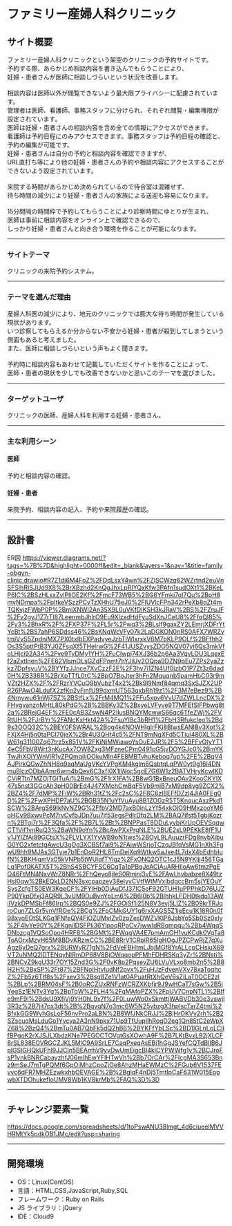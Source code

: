 # ファミリー産婦人科クリニック

## サイト概要

ファミリー産婦人科クリニックという架空のクリニックの予約サイトです。<br>
予約する際、あらかじめ相談内容を書き込んでもらうことにより、<br>
妊婦・患者さんが医師に相談しづらいという状況を改善します。<br><br>
相談内容は医師以外が閲覧できないよう最大限プライバシーに配慮されています。<br>
管理者は医師、看護師、事務スタッフに分けられ、それぞれ閲覧・編集権限が設定されています。<br>
医師は妊婦・患者さんの相談内容を含め全ての情報にアクセスができます。<br>
看護師は予約日程にのみアクセスできます。事務スタッフは予約日程の確認と、予約の編集が可能です。<br>
妊婦・患者さんは自分の予約と相談内容を確認できますが、<br>
URL直打ち等により他の妊婦・患者さんの予約や相談内容にアクセスすることができないよう設定されています。<br><br>
来院する時間があらかじめ決められているので待合室は混雑せず、<br>
待ち時間の減少により妊婦・患者さんの家族による送迎も容易になります。<br><br>
15分間隔の時間枠で予約してもらうことにより診察時間にゆとりが生まれ、<br>
医師は事前に相談内容をオンライン上で確認できるので、<br>
しっかり妊婦・患者さんと向き合う環境を作ることが可能になります。

---

### サイトテーマ

クリニックの来院予約システム。

---

### テーマを選んだ理由

産婦人科医の減少により、地元のクリニックでは膨大な待ち時間が発生している現状があります。<br>
いつ診察してもらえるか分からない不安から妊婦・患者が殺到してしまうという側面もあると考えました。<br>
また、医師に相談しづらいという声もよく聞きます。<br><br>
予約時に相談内容もあわせて記載していただくサイトを作ることによって、<br>
医師・患者の現状を少しでも改善できないかと思いこのテーマを選びました。

---

### ターゲットユーザ

クリニックの医師、産婦人科を利用する妊婦・患者さん。

---

### 主な利用シーン

#### 医師

予約と相談内容の確認。

#### 妊婦・患者

来院予約、相談内容の記入、予約や来院履歴の確認。

---

## 設計書
ER図
<https://viewer.diagrams.net/?tags=%7B%7D&highlight=0000ff&edit=_blank&layers=1&nav=1&title=family-obgyn-clinic.drawio#R7Z1dj6M4FoZ%2FDdLsxY4wn%2FZlSCWzq62WZrtnd2euVnSFSlhRISJUd9X8%2BrXBzhd2KnQgJhxLpRIYQxKfw3PAfn1sudOXt1%2BKeLP6lC%2BSzHLsxZvlPliOE2Kf%2FmcF73WB5%2BG6YFmki7oI7Qu%2BpH8mvNDmpa%2FpItkeVSzzPCvTzXHhU75eJ0%2FlUVlcFPn342rPeXb8qZt4mTQKvjzFWbP0P%2BmiXNWl2An35X9L0uVKfDIKSH3kJRaV%2BS%2FZruJF%2Fv2gyJ1Z7rTI87LeenmbJhlrO9Eu9XlzxdHdFyuSdXnJCeU8%2FfqQl85%2Fy3%2BhxR%2F%2FXP37F%2FL5r%2Fwq3%2BLslf9gaxZY2LEmrjXDFrYtYcBt%2BS7ahP6SDdss46%2BsKNqWcVFy07k2LaDGKON0nRS0AFX7WRZvtmlVvS5ZpdniMX7PX0txIbEXPadvyeJzbTlWlxrxkV6M7bKLP9OLf%2BFfhh2Os3S5pttPtB3YJ0ZFsqXf5THelrwG%2F41JUSZvysZDO5NQV07yl6Qs3mkVfoLHjci92A34%2Fve9TyDMy1YH%2FuCIwpj74XJ36b2p6Aa3VgvLOU3LqexEf2aZxtlnen%2FE62VlsmOLsGZdFPnmt7hYJiUv2OQpa9DZN9pEu7ZPs2yaZzkz7DpfsyuV%2BYYfzJJnce7XvCzzF2E%2F3hy7i1ZN4Uf0jzbO1P7Zt3z6dad0H%2B336R%2BrXpTTfL0tC%2BpO7BoJter3hFn2Mquqnb5pamHbC03r9mVZt2HZX%2F%2FRzrYVCuO9bVubzT4x2%2Bk9l9Nmf84qmq3SxSJZX2UPR26PAwO4LdufX2zfKq2vFmfU99dxmUT563qxbRh19z1%2F3M7eBez9%2B4Nmywu61nWj7SZ%2BStfLx%2FrM4MQ1%2FFu5xpv6VvU7dZWLLncDX%2FHvgvanznMHtL80kPdG%2B%2BBKy3Z%2BxyeLVFyve9T7MFEfSlFPbwg8t2a%2BRejG4EF%2FE0cAB3ZswN4P2IlusBNQYMcwwS66qc6TfeZWj%2FVRtUH%2FJrBYr%2FANcKxHkt42A%2FsuYI8c3bRH1%2FbH3RfukcIeo%2Bd9s3OOQ32C%2BEY0FSWRAL%2Bog4k4NOWHIgIrFKj8BlwsEANIBv3Xot%2FXjX4Hj5n0taPCI70jeX%2Br4U3QHt4c5%2FNT9mNgXFd5CTiui480XL%2BW61g31100Zq67trz5x851V%2FKiNiMWiawoYsOuE2JR%2F5%2BFFvGtyYT14eC5FbV8Wrt3nKucAx7OW8Zxg3MFzneCPm0491pG5jvDOYGJc0%2BmYKTwJhXOiYWnVlR1yZPQmqiljOOkuMIn4FE8MBTvhuKeboq7up%2FE%2BqV4AJPirkQGwZhNH8q9aqMaUgVKcYVPgKM4kglm6QsbtqLqPW0yt0g16I4DNmuBlczODbAAmr6wm4bQev6C3xfI0X1IWoc5gcE7G6W1z2BATVHryKcwIKDCViRTtn7MZOjTGlTuAi%2BmG%2F1rX1FA%2B8wG1BxBneuOAv2KooCKYIX47s5nst3GGcAh3pH00BrEd4J47XMchCmBqF5Vb9mjB7xM9dp8yg9ZCX2%2BZ4%2F7dMP%2FiW%2BRh31tZ%2Fc2sC%2F8C6zI8EFfDZzI4JlA0FEg0D%2F%2FwXPHDP7aU%2BGB35N1uYfVuAyu8B1ZOGzR5T5KnqucAxzPkd1SCW%2BArgS69lkNyNZ9G%2FfbV2MD7axB0inLzYf54xkOlO9HMxzooYM6oHCv9BxwvPcM7rvCvfbJDp7uu7jf53egsPdlrDfq2LM%2BAQ7jfst5TgbjKozrn%2BTgj7r%2F3Qfa%2F%2B7L%2Bt%2BNPPasT8DDuLyvbjKrUpOEVSqqwCT1Vif1vnRuQ3%2BaWN9oYn%2BcAwPXxPrgNLE%2BUE2sL9PEKkE8fF1Uv1JYlZfAi99GCtsX%2FLVLYX1YyWB9oN1tws%2BOyL9LAuuzrFDg8nybXjbuG0YG2xfetctgAwcU3gOg3XCBSf7ai9%2FAiwWSrjoTCzqJBfqVsMG1nXh3FgwU9hh9MJAs3GTyw7b1EnDoR2HL8TmDeiXq9Wtkw5aJxe4L7dxX4bEdhbIufN%2BKHiqmVx05kVNPb5tWUiqfTYigz%2FxONQ2OTC1cJ5N9YKljj456TGaLq1Pof0KATX5T%2BhS4SBCYFSC6CgTa1bPBqJeACIAuARHIloAw6tmzPgEO46FtMN4NxvWrZ8NRr%2FhQeyo8jIeS0Rmjnj3vE%2FAwLhvbabze8X49tzHsI0qw%2BkEQkLD2NN3sxcpapzey38eIyyCVtfWtMVxlbdgccBm5sjYEOuYSysZcfgTS0EW3KgeCF%2FYlHb0DjAuDfJ37IC5oF92GTUH1uPPPhkD76UJZP90YkpDfxj3AQR9L3vUM9DuBvnYpLm6%2B6I0b%2BlhhkLFDH0tkdo13AWiIVzkDPMSbFf86Irp%2BQS0e9ZJ%2FGOiSf1i25N8V3evj5LlZ%2B09krTRJqroCun7ZLGr5vnVfROe%2BCg%2FpCMkGUY1g6rxXAGS5Z1jeEcu1K18R0n0f98xyoEOtSLKGq1FNfeQV4FiOZUMvIZv0zoZesDWZVKlP6JsbYo5Sb0Sz0xIy%2F4lvYe90Y%2FKgniIDSFPli36YlpoqRPpCv7jwwIdRBqmpqu%2Bb4WqqSDNbzcg1VQSoOpo4HRF8%2BGMt%2FWqqVA4E7pmAmOH1vuKCdk0VgTa8ToAOrxMzvH65M8BDvKRzwCC%2BE8RrV1CRpiR65IgHOgJPZCPwRjZ7qXuAgz6yDeQ7grx%2BURWyR71gN%2FdVeFBHtmLJbjMGf8YrALLcpCHsiuX69VT2uNMQ2lDTENqyNIRmDP68V8BjOWqqopPFMhFDHRSKq3yZr%2BNsti%2BNCvZ9kgU33r7OY15Znd3G%2F0vK8p2PqsevZU6LVuVLxo8mb2n5%2B8H2H%2BxSP%2Ft87%2BFNoIHtvIudNf2pvx%2FuHJzFdvenVXv78xaToqhcZ%2Fb5z6TIf8s%2Fxev3%2Bsg8Ze1V1at0APuatRtXhQeV6sZiLaT0OCE2zl%2BLp%2BRM04sF%2B0oRCZUxRNFzWCRZXKbfjr9J9wHCaT7sGw%2B5iYegSz1ENTv3Yg%2BpTqW%2FLH4%2FqMAfoPZX%2FpUV7CnpNTL1%2BIfe9mF9l%2BdsU9XfjVj9YH0hL9x7f%2F0LuwWo0xSkmttjWABVDb30e3vswjl3R3z%2B7jit7px3dt%2B%2BqvqN7o3mc6W5N25ybzgX3hpIscTarZ4tmi%2BfxkGG9WyhGsLoF56nvPro2aLBN%2B8WfJNkCRJJ%2BjHrOKVv2rh%2B2SZscuqMsLduGo1Yycya2A3nN9pkx71Up9TfUupIlhRogD2eg1Qn85tC2eWpXZ68%2BzQ4%2BmTu0AB7QbFk5dQ2hB6%2BYKFfYbLSc%2BD1lGLnLoLCIIfBPgoK2rXJSJLXbdzKNe7PEGOCTOVgtGsXOwhA9F%2B7LKtBvxL92jXLCF8rSL838EOVRGCZJKL5MlC9A9SrLE7CaqPxegAsEBi1hGgJSYefCQTdBIIB6JplGSlGHQkUFhl9JJCln5BEArrhV9yvDwUmEigcBl4kICYPWWfg1y%2BCJroFsP1ynkBNRCabayzhfJ06mIhEwYFIHTwVh%2Bb7OrCAr%2FIcgMA3S653Bnz9mSeJ7mTgPQMf6GpOiMhzCpoZjOe8AhzMHaEWMzC%2FGub6V1537FEvvc6dFR7MHZEzwkxhbOEVAGE%2B%2BglqF4nDj5TmtIpCaF631W015EopwbXTDOhukefloUMV8Wb1KV8krMb%2FAQ%3D%3D>

---

## チャレンジ要素一覧

<https://docs.google.com/spreadsheets/d/1toPswANU38lmgt_4d6ciueelMVVHRMtYk5pdkOB1JMc/edit?usp=sharing>

---

## 開発環境

- OS：Linux(CentOS)
- 言語：HTML,CSS,JavaScript,Ruby,SQL
- フレームワーク：Ruby on Rails
- JS ライブラリ：jQuery
- IDE：Cloud9
